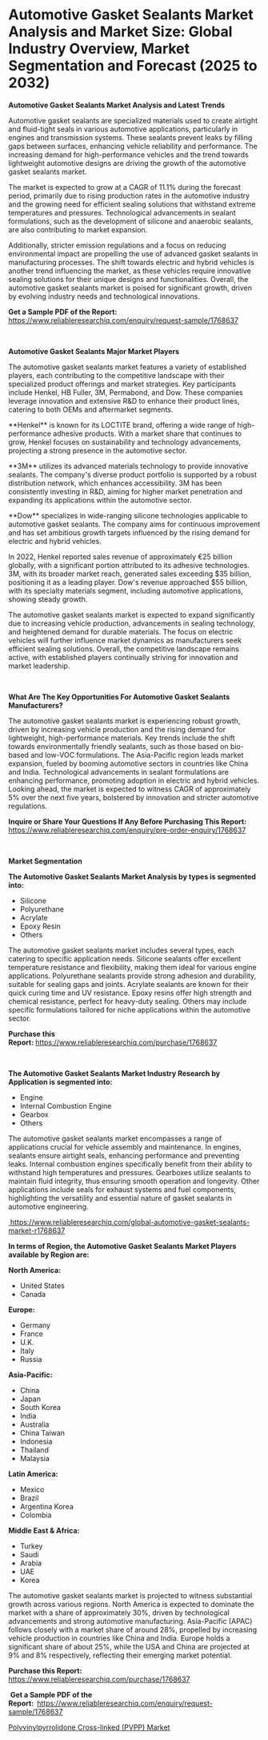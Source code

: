 <p><h1>Automotive Gasket Sealants Market Analysis and Market Size: Global Industry Overview, Market Segmentation and Forecast (2025 to 2032)</h1></p><p><strong>Automotive Gasket Sealants Market Analysis and Latest Trends</strong></p>
<p><p>Automotive gasket sealants are specialized materials used to create airtight and fluid-tight seals in various automotive applications, particularly in engines and transmission systems. These sealants prevent leaks by filling gaps between surfaces, enhancing vehicle reliability and performance. The increasing demand for high-performance vehicles and the trend towards lightweight automotive designs are driving the growth of the automotive gasket sealants market.</p><p>The market is expected to grow at a CAGR of 11.1% during the forecast period, primarily due to rising production rates in the automotive industry and the growing need for efficient sealing solutions that withstand extreme temperatures and pressures. Technological advancements in sealant formulations, such as the development of silicone and anaerobic sealants, are also contributing to market expansion.</p><p>Additionally, stricter emission regulations and a focus on reducing environmental impact are propelling the use of advanced gasket sealants in manufacturing processes. The shift towards electric and hybrid vehicles is another trend influencing the market, as these vehicles require innovative sealing solutions for their unique designs and functionalities. Overall, the automotive gasket sealants market is poised for significant growth, driven by evolving industry needs and technological innovations.</p></p>
<p><strong>Get a Sample PDF of the Report:&nbsp;</strong> <a href="https://www.reliableresearchiq.com/enquiry/request-sample/1768637?utm_campaign=1996&utm_medium=2&utm_source=Github&utm_content=ia&utm_term=02022025&utm_id=automotive-gasket-sealants">https://www.reliableresearchiq.com/enquiry/request-sample/1768637</a></p>
<p>&nbsp;</p>
<p><strong>Automotive Gasket Sealants Major Market Players</strong></p>
<p><p>The automotive gasket sealants market features a variety of established players, each contributing to the competitive landscape with their specialized product offerings and market strategies. Key participants include Henkel, HB Fuller, 3M, Permabond, and Dow. These companies leverage innovation and extensive R&D to enhance their product lines, catering to both OEMs and aftermarket segments.</p><p>**Henkel** is known for its LOCTITE brand, offering a wide range of high-performance adhesive products. With a market share that continues to grow, Henkel focuses on sustainability and technology advancements, projecting a strong presence in the automotive sector.</p><p>**3M** utilizes its advanced materials technology to provide innovative sealants. The company's diverse product portfolio is supported by a robust distribution network, which enhances accessibility. 3M has been consistently investing in R&D, aiming for higher market penetration and expanding its applications within the automotive sector.</p><p>**Dow** specializes in wide-ranging silicone technologies applicable to automotive gasket sealants. The company aims for continuous improvement and has set ambitious growth targets influenced by the rising demand for electric and hybrid vehicles.</p><p>In 2022, Henkel reported sales revenue of approximately €25 billion globally, with a significant portion attributed to its adhesive technologies. 3M, with its broader market reach, generated sales exceeding $35 billion, positioning it as a leading player. Dow's revenue approached $55 billion, with its specialty materials segment, including automotive applications, showing steady growth.</p><p>The automotive gasket sealants market is expected to expand significantly due to increasing vehicle production, advancements in sealing technology, and heightened demand for durable materials. The focus on electric vehicles will further influence market dynamics as manufacturers seek efficient sealing solutions. Overall, the competitive landscape remains active, with established players continually striving for innovation and market leadership.</p></p>
<p>&nbsp;</p>
<p><strong>What Are The Key Opportunities For Automotive Gasket Sealants Manufacturers?</strong></p>
<p><p>The automotive gasket sealants market is experiencing robust growth, driven by increasing vehicle production and the rising demand for lightweight, high-performance materials. Key trends include the shift towards environmentally friendly sealants, such as those based on bio-based and low-VOC formulations. The Asia-Pacific region leads market expansion, fueled by booming automotive sectors in countries like China and India. Technological advancements in sealant formulations are enhancing performance, promoting adoption in electric and hybrid vehicles. Looking ahead, the market is expected to witness CAGR of approximately 5% over the next five years, bolstered by innovation and stricter automotive regulations.</p></p>
<p><strong>Inquire or Share Your Questions If Any Before Purchasing This Report:</strong> <a href="https://www.reliableresearchiq.com/enquiry/pre-order-enquiry/1768637?utm_campaign=1996&utm_medium=2&utm_source=Github&utm_content=ia&utm_term=02022025&utm_id=automotive-gasket-sealants">https://www.reliableresearchiq.com/enquiry/pre-order-enquiry/1768637</a></p>
<p>&nbsp;</p>
<p><strong>Market Segmentation</strong></p>
<p><strong>The Automotive Gasket Sealants Market Analysis by types is segmented into:</strong></p>
<p><ul><li>Silicone</li><li>Polyurethane</li><li>Acrylate</li><li>Epoxy Resin</li><li>Others</li></ul></p>
<p><p>The automotive gasket sealants market includes several types, each catering to specific application needs. Silicone sealants offer excellent temperature resistance and flexibility, making them ideal for various engine applications. Polyurethane sealants provide strong adhesion and durability, suitable for sealing gaps and joints. Acrylate sealants are known for their quick curing time and UV resistance. Epoxy resins offer high strength and chemical resistance, perfect for heavy-duty sealing. Others may include specific formulations tailored for niche applications within the automotive sector.</p></p>
<p><strong>Purchase this Report:&nbsp;</strong><a href="https://www.reliableresearchiq.com/purchase/1768637?utm_campaign=1996&utm_medium=2&utm_source=Github&utm_content=ia&utm_term=02022025&utm_id=automotive-gasket-sealants">https://www.reliableresearchiq.com/purchase/1768637</a></p>
<p>&nbsp;</p>
<p><strong>The Automotive Gasket Sealants Market Industry Research by Application is segmented into:</strong></p>
<p><ul><li>Engine</li><li>Internal Combustion Engine</li><li>Gearbox</li><li>Others</li></ul></p>
<p><p>The automotive gasket sealants market encompasses a range of applications crucial for vehicle assembly and maintenance. In engines, sealants ensure airtight seals, enhancing performance and preventing leaks. Internal combustion engines specifically benefit from their ability to withstand high temperatures and pressures. Gearboxes utilize sealants to maintain fluid integrity, thus ensuring smooth operation and longevity. Other applications include seals for exhaust systems and fuel components, highlighting the versatility and essential nature of gasket sealants in automotive engineering.</p></p>
<p><a href="https://www.reliableresearchiq.com/global-automotive-gasket-sealants-market-r1768637?utm_campaign=1996&utm_medium=2&utm_source=Github&utm_content=ia&utm_term=02022025&utm_id=automotive-gasket-sealants">&nbsp;https://www.reliableresearchiq.com/global-automotive-gasket-sealants-market-r1768637</a></p>
<p><strong>In terms of Region, the Automotive Gasket Sealants Market Players available by Region are:</strong></p>
<p>
    <p> <strong> North America: </strong>
        <ul>
            <li>United States</li>
            <li>Canada</li>
        </ul>
        </p> 
    <p> <strong> Europe: </strong>
        <ul>
            <li>Germany</li>
            <li>France</li>
            <li>U.K.</li>
            <li>Italy</li>
            <li>Russia</li>
        </ul>
        </p> 
    <p> <strong> Asia-Pacific: </strong>
        <ul>
            <li>China</li>
            <li>Japan</li>
            <li>South Korea</li>
            <li>India</li>
            <li>Australia</li>
            <li>China Taiwan</li>
            <li>Indonesia</li>
            <li>Thailand</li>
            <li>Malaysia</li>
        </ul>
        </p> 
    <p> <strong> Latin America: </strong>
        <ul>
            <li>Mexico</li>
            <li>Brazil</li>
            <li>Argentina Korea</li>
            <li>Colombia</li>
        </ul>
        </p> 
    <p> <strong> Middle East & Africa: </strong>
        <ul>
            <li>Turkey</li>
            <li>Saudi</li>
            <li>Arabia</li>
            <li>UAE</li>
            <li>Korea</li>
        </ul>
    </p>
    </p>
<p><p>The automotive gasket sealants market is projected to witness substantial growth across various regions. North America is expected to dominate the market with a share of approximately 30%, driven by technological advancements and strong automotive manufacturing. Asia-Pacific (APAC) follows closely with a market share of around 28%, propelled by increasing vehicle production in countries like China and India. Europe holds a significant share of about 25%, while the USA and China are projected at 9% and 8% respectively, reflecting their emerging market potential.</p></p>
<p><strong>Purchase this Report: </strong><a href="https://www.reliableresearchiq.com/purchase/1768637?utm_campaign=1996&utm_medium=2&utm_source=Github&utm_content=ia&utm_term=02022025&utm_id=automotive-gasket-sealants">https://www.reliableresearchiq.com/purchase/1768637</a></p>
<p>&nbsp;<strong>Get a Sample PDF of the Report:&nbsp;&nbsp;</strong><a href="https://www.reliableresearchiq.com/enquiry/request-sample/1768637?utm_campaign=1996&utm_medium=2&utm_source=Github&utm_content=ia&utm_term=02022025&utm_id=automotive-gasket-sealants">https://www.reliableresearchiq.com/enquiry/request-sample/1768637</a></p>
<p><strong></strong></p>
<p><p><a href="https://github.com/flnordan65e0/Market-Research-Report-List-1/blob/main/polyvinylpyrrolidone-cross-linked-pvpp-market.md?utm_campaign=1996&utm_medium=2&utm_source=Github&utm_content=ia&utm_term=02022025&utm_id=automotive-gasket-sealants">Polyvinylpyrrolidone Cross-linked (PVPP) Market</a></p></p>
